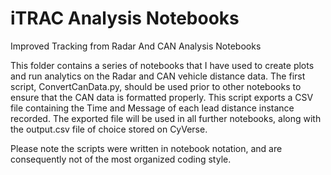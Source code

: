 # iTRAC Analysis Notebooks
 Improved Tracking from Radar And CAN Analysis Notebooks

This folder contains a series of notebooks that I have used to create plots and run analytics on the Radar and CAN vehicle distance data. The first script, ConvertCanData.py, should be used prior to other notebooks to ensure that the CAN data is formatted properly. This script exports a CSV file containing the Time and Message of each lead distance instance recorded. The exported file will be used in all further notebooks, along with the output.csv file of choice stored on CyVerse.

Please note the scripts were written in notebook notation, and are consequently not of the most organized coding style.
